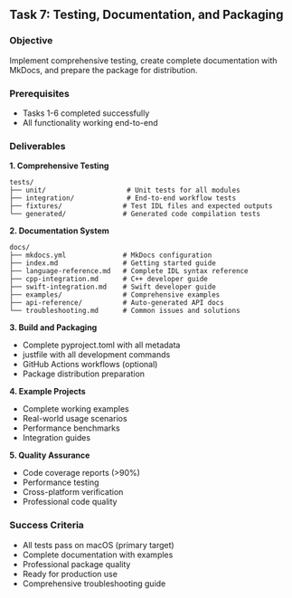 
## Task 7: Testing, Documentation, and Packaging

### Objective
Implement comprehensive testing, create complete documentation with MkDocs, and prepare the package for distribution.

### Prerequisites
- Tasks 1-6 completed successfully
- All functionality working end-to-end

### Deliverables

**1. Comprehensive Testing**
```
tests/
├── unit/                    # Unit tests for all modules
├── integration/             # End-to-end workflow tests
├── fixtures/               # Test IDL files and expected outputs
└── generated/              # Generated code compilation tests
```

**2. Documentation System**
```
docs/
├── mkdocs.yml              # MkDocs configuration
├── index.md                # Getting started guide
├── language-reference.md   # Complete IDL syntax reference
├── cpp-integration.md      # C++ developer guide
├── swift-integration.md    # Swift developer guide
├── examples/               # Comprehensive examples
├── api-reference/          # Auto-generated API docs
└── troubleshooting.md      # Common issues and solutions
```

**3. Build and Packaging**
- Complete pyproject.toml with all metadata
- justfile with all development commands
- GitHub Actions workflows (optional)
- Package distribution preparation

**4. Example Projects**
- Complete working examples
- Real-world usage scenarios
- Performance benchmarks
- Integration guides

**5. Quality Assurance**
- Code coverage reports (>90%)
- Performance testing
- Cross-platform verification
- Professional code quality

### Success Criteria
- All tests pass on macOS (primary target)
- Complete documentation with examples
- Professional package quality
- Ready for production use
- Comprehensive troubleshooting guide
